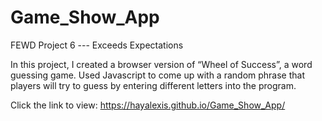 # Game_Show_App

FEWD Project 6 --- Exceeds Expectations

In this project, I created a browser version of “Wheel of Success”, a word guessing game. Used Javascript to come up with a random phrase that players will try to guess by entering different letters into the program.

Click the link to view: https://hayalexis.github.io/Game_Show_App/
